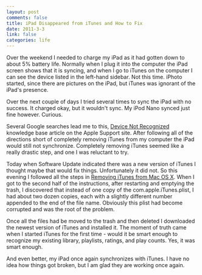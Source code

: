 ```yaml
--- 
layout: post
comments: false
title: iPad Disappeared from iTunes and How to Fix
date: 2011-3-3
link: false
categories: life
---
```

Over the weekend I needed to charge my iPad as it had gotten down to about 5% battery life. Normally when I plug it into the computer the iPad screen shows that it is syncing, and when I go to iTunes on the computer I can see the device listed in the left-hand sidebar. Not this time. iPhoto started, since there are pictures on the iPad, but iTunes was ignorant of the iPad's presence.

Over the next couple of days I tried several times to sync the iPad with no success. It charged okay, but it wouldn't sync. My iPod Nano synced just fine however. Curious.

Several Google searches lead me to this, <a title="Device Not Recognized by iTunes" href="http://support.apple.com/kb/TS1591" target="_blank">Device Not Recognized</a> knowledge base article on the Apple Support site. After following all of the directions short of completely removing iTunes from my computer the iPad would still not synchronize. Completely removing iTunes seemed like a really drastic step, and one I was reluctant to try.

Today when Software Update indicated there was a new version of iTunes I thought maybe that would fix things. Unfortunately it did not. So this evening I followed all the steps in <a title="Removing iTunes from Mac OS X" href="http://support.apple.com/kb/ht1224" target="_blank">Removing iTunes from Mac OS X</a>. When I got to the second half of the instructions, after restarting and emptying the trash, I discovered that instead of one copy of the com.apple.iTunes.plist, I had about two dozen copies, each with a slightly different number appended to the end of the file name. Obviously this plist had become corrupted and was the root of the problem.

Once all the files had be moved to the trash and then deleted I downloaded the newest version of iTunes and installed it. The moment of truth came when I started iTunes for the first time - would it be smart enough to recognize my existing library, playlists, ratings, and play counts. Yes, it was smart enough.

And even better, my iPad once again synchronizes with iTunes. I have no idea how things got broken, but I am glad they are working once again.
